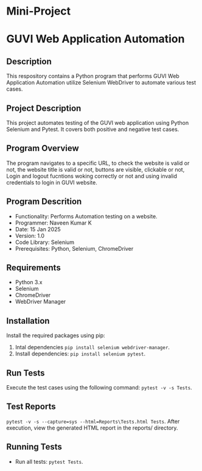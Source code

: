 # Mini-Project

# GUVI Web Application Automation 

## Description

This respository contains a Python program that performs GUVI Web Application Automation utilize Selenium WebDriver to automate various test cases.

## Project Description

This project automates testing of the GUVI web application using Python Selenium and Pytest. It covers both positive and negative test cases.

## Program Overview

The program navigates to a specific URL, to check the website is valid or not, the website title is valid or not, buttons are visible, clickable or not, Login and logout fucntions woking correctly or not and using invalid credentials to login in GUVI website.

## Program Descrition

* Functionality: Performs Automation testing on a website.
* Programmer: Naveen Kumar K
* Date: 15 Jan 2025
* Version: 1.0
* Code Library: Selenium
* Prerequisites: Python, Selenium, ChromeDriver

## Requirements

* Python 3.x
* Selenium
* ChromeDriver
* WebDriver Manager

## Installation

Install the required packages using pip:
1. Intal dependencies `pip install selenium webdriver-manager`.
2. Install dependencies: `pip install selenium pytest`.

## Run Tests
Execute the test cases using the following command:
`pytest -v -s Tests`.

## Test Reports
`pytest -v -s --capture=sys --html=Reports\Tests.html Tests`.
After execution, view the generated HTML report in the reports/ directory.
## Running Tests

 * Run all tests:
`pytest Tests`.

